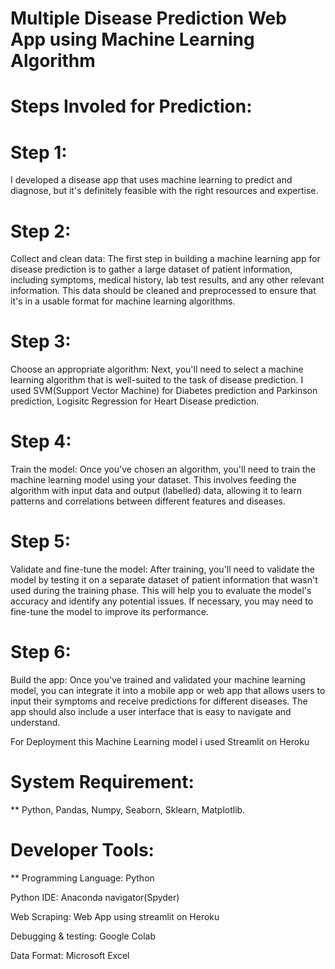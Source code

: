 # Multiple Disease Prediction Web App using Machine Learning Algorithm 

# Steps Involed for Prediction:

# Step 1: 
I developed a disease app that uses machine learning to predict and diagnose, but it's definitely feasible with the right resources and expertise.

# Step 2:
Collect and clean data: The first step in building a machine learning app for disease prediction is to gather a large dataset of patient information, including symptoms, medical history, lab test results, and any other relevant information. This data should be cleaned and preprocessed to ensure that it's in a usable format for machine learning algorithms.

# Step 3: 
Choose an appropriate algorithm: Next, you'll need to select a machine learning algorithm that is well-suited to the task of disease prediction. I used SVM(Support Vector Machine) for Diabetes prediction and Parkinson prediction, Logisitc Regression for Heart Disease prediction. 

# Step 4: 
Train the model: Once you've chosen an algorithm, you'll need to train the machine learning model using your dataset. This involves feeding the algorithm with input data and output (labelled) data, allowing it to learn patterns and correlations between different features and diseases.

# Step 5: 
Validate and fine-tune the model: After training, you'll need to validate the model by testing it on a separate dataset of patient information that wasn't used during the training phase. This will help you to evaluate the model's accuracy and identify any potential issues. If necessary, you may need to fine-tune the model to improve its performance.

# Step 6: 
Build the app: Once you've trained and validated your machine learning model, you can integrate it into a mobile app or web app that allows users to input their symptoms and receive predictions for different diseases. The app should also include a user interface that is easy to navigate and understand.

For Deployment this Machine Learning model i used  Streamlit on Heroku

# System Requirement: 

** Python, Pandas, Numpy, Seaborn, Sklearn, Matplotlib. 

# Developer Tools:

** 
Programming Language: Python 

Python IDE: Anaconda navigator(Spyder)

Web Scraping: Web App using streamlit on Heroku

Debugging & testing: Google Colab 

Data Format: Microsoft Excel 



